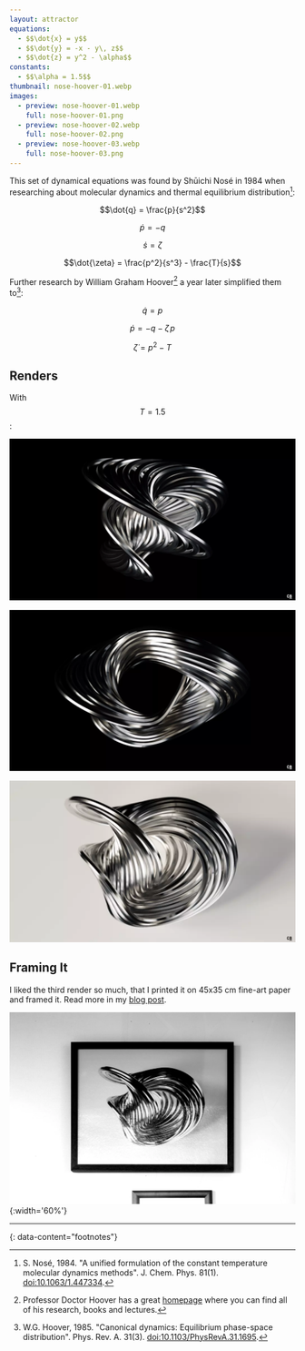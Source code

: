 ```yaml
---
layout: attractor
equations:
  - $$\dot{x} = y$$
  - $$\dot{y} = -x - y\, z$$
  - $$\dot{z} = y^2 - \alpha$$
constants:
  - $$\alpha = 1.5$$
thumbnail: nose-hoover-01.webp
images:
  - preview: nose-hoover-01.webp
    full: nose-hoover-01.png
  - preview: nose-hoover-02.webp
    full: nose-hoover-02.png
  - preview: nose-hoover-03.webp
    full: nose-hoover-03.png
---
```

This set of dynamical equations was found by Shūichi Nosé in 1984 when researching about molecular dynamics and thermal equilibrium distribution[^nose-paper]:

$$\dot{q} = \frac{p}{s^2}$$

$$\dot{p} = -q$$

$$\dot{s} = \zeta$$

$$\dot{\zeta} = \frac{p^2}{s^3} - \frac{T}{s}$$

Further research by William Graham Hoover[^hoover] a year later simplified them to[^hoover-paper]:

$$\dot{q} = p$$

$$\dot{p} = -q - \zeta\, p$$

$$\dot{\zeta} = p^2 - T$$

## Renders
With $$T = 1.5$$:

<p><a href="/assets/images/attractors/nose-hoover-01.png" target="_blank">
  <img src="/assets/images/attractors/nose-hoover-01.webp" loading="lazy" alt="Nosé-Hoover-1"/>
</a></p>

<p><a href="/assets/images/attractors/nose-hoover-02.png" target="_blank">
  <img src="/assets/images/attractors/nose-hoover-02.webp" loading="lazy" alt="Nosé-Hoover-2"/>
</a></p>

<p><a href="/assets/images/attractors/nose-hoover-03.png" target="_blank">
  <img src="/assets/images/attractors/nose-hoover-03.webp" loading="lazy" alt="Nosé-Hoover-3"/>
</a></p>

## Framing It
I liked the third render so much, that I printed it on 45x35 cm fine-art paper and framed it.
Read more in my [blog post](/blog/printing-digital-art).

![Printed Nosé-Hoover Attractor](/assets/images/attractors/nose-hoover-print.webp){:width='60%'}

---
{: data-content="footnotes"}

[^nose-paper]: S. Nosé, 1984. \"A unified formulation of the constant temperature molecular dynamics methods\". J. Chem. Phys. 81(1). [doi:10.1063/1.447334](https://doi.org/10.1063/1.447334).

[^hoover]: Professor Doctor Hoover has a great [homepage](https://www.williamhoover.info/) where you can find all of his research, books and lectures.

[^hoover-paper]: W.G. Hoover, 1985. \"Canonical dynamics: Equilibrium phase-space distribution\". Phys. Rev. A. 31(3). [doi:10.1103/PhysRevA.31.1695](https://doi.org/10.1103/PhysRevA.31.1695).
